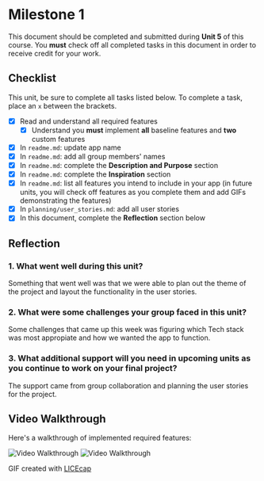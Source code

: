 # Milestone 1

This document should be completed and submitted during **Unit 5** of this course. You **must** check off all completed tasks in this document in order to receive credit for your work.

## Checklist

This unit, be sure to complete all tasks listed below. To complete a task, place an `x` between the brackets.

- [x] Read and understand all required features
  - [x] Understand you **must** implement **all** baseline features and **two** custom features
- [x] In `readme.md`: update app name
- [x] In `readme.md`: add all group members' names
- [x] In `readme.md`: complete the **Description and Purpose** section
- [x] In `readme.md`: complete the **Inspiration** section
- [x] In `readme.md`: list all features you intend to include in your app (in future units, you will check off features as you complete them and add GIFs demonstrating the features)
- [x] In `planning/user_stories.md`: add all user stories
- [x] In this document, complete the **Reflection** section below

## Reflection

### 1. What went well during this unit?

Something that went well was that we were able to plan out the theme of the project and layout the functionality in the user stories.

### 2. What were some challenges your group faced in this unit?

Some challenges that came up this week was figuring which Tech stack was most appropiate and how we wanted the app to function.

### 3. What additional support will you need in upcoming units as you continue to work on your final project?

The support came from group collaboration and planning the user stories for the project.

## Video Walkthrough

Here's a walkthrough of implemented required features:

<img src='https://i.imgur.com/XRG57jH.gif' title='Video Walkthrough' width='' alt='Video Walkthrough' />
<img src='../FinalProject-Milestone1.gif' title='Video Walkthrough' width='' alt='Video Walkthrough' />

GIF created with [LICEcap](https://www.cockos.com/licecap/)
